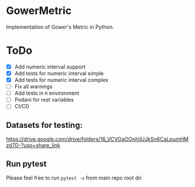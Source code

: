 # GowerMetric
Implementation of Gower's Metric in Python.

# ToDo
- [x] Add numeric interval support
- [x] Add tests for numeric interval simple
- [x] Add tests for numeric interval complex
- [ ] Fix all warnings
- [ ] Add tests in `R` environment
- [ ] Podani for rest variables
- [ ] CI/CD

## Datasets for testing:
https://drive.google.com/drive/folders/16_VCVOaOOnhilUJkSn6CaLpumHMzd7D-?usp=share_link

## Run pytest
Please feel free to run `pytest -v` from main repo root dir